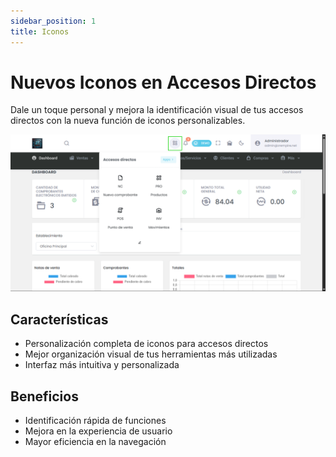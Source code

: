 ```yaml
---
sidebar_position: 1
title: Iconos
---
```


# Nuevos Iconos en Accesos Directos

Dale un toque personal y mejora la identificación visual de tus accesos directos con la nueva función de iconos personalizables.

![alt text](img/iconos.png)

## Características

- Personalización completa de iconos para accesos directos
- Mejor organización visual de tus herramientas más utilizadas
- Interfaz más intuitiva y personalizada

## Beneficios

- Identificación rápida de funciones
- Mejora en la experiencia de usuario
- Mayor eficiencia en la navegación 